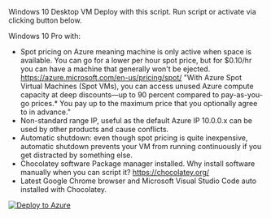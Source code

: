 Windows 10 Desktop VM Deploy with this script. Run script or activate via clicking button below.

Windows 10 Pro with:
- Spot pricing on Azure meaning machine is only active when space is available. You can go for a lower per hour spot price, but for $0.10/hr you can have a machine that generally won't be ejected. 
https://azure.microsoft.com/en-us/pricing/spot/
"With Azure Spot Virtual Machines (Spot VMs), you can access unused Azure compute capacity at deep discounts—up to 90 percent compared to pay-as-you-go prices.* You pay up to the maximum price that you optionally agree to in advance."
- Non-standard range IP, useful as the default Azure IP 10.0.0.x can be used by other products and cause conflicts.
- Automatic shutdown: even though spot pricing is quite inexpensive, automatic shutdown prevents your VM from running continuously if you get distracted by something else.
- Chocolatey software Package manager installed. Why install software manually when you can script it? https://chocolatey.org/
- Latest Google Chrome browser and Microsoft Visual Studio Code auto installed with Chocolatey.

[![Deploy to Azure](https://aka.ms/deploytoazurebutton)](https://portal.azure.com/#create/Microsoft.Template/uri/https%3A%2F%2Fraw.githubusercontent.com%2FJohnCarmichael3000%2FarmTemplates%2Fmain%2Fwindows10_development_vm.json)



